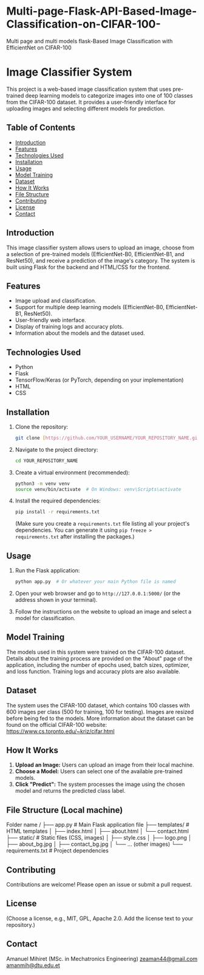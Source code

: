 # Multi-page-Flask-API-Based-Image-Classification-on-CIFAR-100-
Multi page and multi models flask-Based Image Classification with EfficientNet on CIFAR-100
# Image Classifier System

This project is a web-based image classification system that uses pre-trained deep learning models to categorize images into one of 100 classes from the CIFAR-100 dataset.  It provides a user-friendly interface for uploading images and selecting different models for prediction.

## Table of Contents

- [Introduction](#introduction)
- [Features](#features)
- [Technologies Used](#technologies-used)
- [Installation](#installation)
- [Usage](#usage)
- [Model Training](#model-training)
- [Dataset](#dataset)
- [How It Works](#how-it-works)
- [File Structure](#file-structure)
- [Contributing](#contributing)
- [License](#license)
- [Contact](#contact)

## Introduction

This image classifier system allows users to upload an image, choose from a selection of pre-trained models (EfficientNet-B0, EfficientNet-B1, and ResNet50), and receive a prediction of the image's category. The system is built using Flask for the backend and HTML/CSS for the frontend.

## Features

- Image upload and classification.
- Support for multiple deep learning models (EfficientNet-B0, EfficientNet-B1, ResNet50).
- User-friendly web interface.
- Display of training logs and accuracy plots.
- Information about the models and the dataset used.

## Technologies Used

- Python
- Flask
- TensorFlow/Keras (or PyTorch, depending on your implementation)
- HTML
- CSS

## Installation

1.  Clone the repository:

    ```bash
    git clone [https://github.com/YOUR_USERNAME/YOUR_REPOSITORY_NAME.git](https://www.google.com/search?q=https://github.com/YOUR_USERNAME/YOUR_REPOSITORY_NAME.git)
    ```

2.  Navigate to the project directory:

    ```bash
    cd YOUR_REPOSITORY_NAME
    ```

3.  Create a virtual environment (recommended):

    ```bash
    python3 -m venv venv
    source venv/bin/activate  # On Windows: venv\Scripts\activate
    ```

4.  Install the required dependencies:

    ```bash
    pip install -r requirements.txt
    ```

    (Make sure you create a `requirements.txt` file listing all your project's dependencies.  You can generate it using `pip freeze > requirements.txt` after installing the packages.)

## Usage

1.  Run the Flask application:

    ```bash
    python app.py  # Or whatever your main Python file is named
    ```

2.  Open your web browser and go to `http://127.0.0.1:5000/` (or the address shown in your terminal).

3.  Follow the instructions on the website to upload an image and select a model for classification.

## Model Training

The models used in this system were trained on the CIFAR-100 dataset.  Details about the training process are provided on the "About" page of the application, including the number of epochs used, batch sizes, optimizer, and loss function.  Training logs and accuracy plots are also available.

## Dataset

The system uses the CIFAR-100 dataset, which contains 100 classes with 600 images per class (500 for training, 100 for testing). Images are resized before being fed to the models.  More information about the dataset can be found on the official CIFAR-100 website: <https://www.cs.toronto.edu/~kriz/cifar.html>

## How It Works

1.  **Upload an Image:** Users can upload an image from their local machine.
2.  **Choose a Model:** Users can select one of the available pre-trained models.
3.  **Click "Predict":** The system processes the image using the chosen model and returns the predicted class label.

## File Structure (Local machine)

Folder name /
├── app.py          # Main Flask application file
├── templates/      # HTML templates
│   ├── index.html
│   ├── about.html
│   └── contact.html
├── static/         # Static files (CSS, images)
│   ├── style.css
│   ├── logo.png
│   ├── about_bg.jpg
│   ├── contact_bg.jpg
│   └── ... (other images)
└── requirements.txt  # Project dependencies
## Contributing

Contributions are welcome! Please open an issue or submit a pull request.

## License

(Choose a license, e.g., MIT, GPL, Apache 2.0. Add the license text to your repository.)

## Contact

Amanuel Mihiret (MSc. in Mechatronics Engineering)
zeaman44@gmail.com
amanmih@dtu.edu.et

